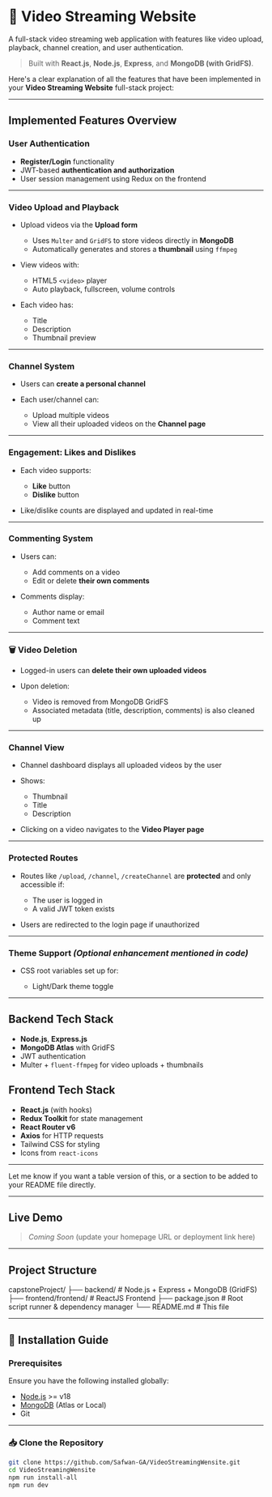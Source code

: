 # 🎥 Video Streaming Website

A full-stack video streaming web application with features like video upload, playback, channel creation, and user authentication.

> Built with **React.js**, **Node.js**, **Express**, and **MongoDB (with GridFS)**.

Here's a clear explanation of all the features that have been implemented in your **Video Streaming Website** full-stack project:

---

## **Implemented Features Overview**

###  User Authentication

* **Register/Login** functionality
* JWT-based **authentication and authorization**
* User session management using Redux on the frontend

---

###  Video Upload and Playback

* Upload videos via the **Upload form**

  * Uses `Multer` and `GridFS` to store videos directly in **MongoDB**
  * Automatically generates and stores a **thumbnail** using `ffmpeg`
* View videos with:

  * HTML5 `<video>` player
  * Auto playback, fullscreen, volume controls
* Each video has:

  * Title
  * Description
  * Thumbnail preview

---

### Channel System

* Users can **create a personal channel**
* Each user/channel can:

  * Upload multiple videos
  * View all their uploaded videos on the **Channel page**

---

###  Engagement: Likes and Dislikes

* Each video supports:

  *  **Like** button
  *  **Dislike** button
* Like/dislike counts are displayed and updated in real-time

---

###  Commenting System

* Users can:

  * Add comments on a video
  * Edit or delete **their own comments**
* Comments display:

  * Author name or email
  * Comment text

---

### 🗑 Video Deletion

* Logged-in users can **delete their own uploaded videos**
* Upon deletion:

  * Video is removed from MongoDB GridFS
  * Associated metadata (title, description, comments) is also cleaned up

---

###  Channel View

* Channel dashboard displays all uploaded videos by the user
* Shows:

  * Thumbnail
  * Title
  * Description
* Clicking on a video navigates to the **Video Player page**

---

###  Protected Routes

* Routes like `/upload`, `/channel`, `/createChannel` are **protected** and only accessible if:

  * The user is logged in
  * A valid JWT token exists
* Users are redirected to the login page if unauthorized

---

###  Theme Support *(Optional enhancement mentioned in code)*

* CSS root variables set up for:

  * Light/Dark theme toggle

---

##  Backend Tech Stack

* **Node.js**, **Express.js**
* **MongoDB Atlas** with GridFS
* JWT authentication
* Multer + `fluent-ffmpeg` for video uploads + thumbnails

##  Frontend Tech Stack

* **React.js** (with hooks)
* **Redux Toolkit** for state management
* **React Router v6**
* **Axios** for HTTP requests
* Tailwind CSS for styling
* Icons from `react-icons`

---

Let me know if you want a table version of this, or a section to be added to your README file directly.

---

##  Live Demo

> _Coming Soon_ (update your homepage URL or deployment link here)

---

##  Project Structure

capstoneProject/
├── backend/ # Node.js + Express + MongoDB (GridFS)
├── frontend/frontend/ # ReactJS Frontend
├── package.json # Root script runner & dependency manager
└── README.md # This file


---

## 🚀 Installation Guide

### Prerequisites

Ensure you have the following installed globally:

- [Node.js](https://nodejs.org/) >= v18
- [MongoDB](https://www.mongodb.com/) (Atlas or Local)
- Git

---

### 📥 Clone the Repository

```bash
git clone https://github.com/Safwan-GA/VideoStreamingWensite.git
cd VideoStreamingWensite
npm run install-all
npm run dev
